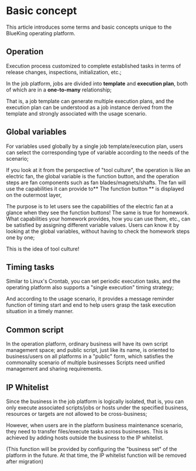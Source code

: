 # Basic concept

This article introduces some terms and basic concepts unique to the BlueKing operating platform.

## Operation

Execution process customized to complete established tasks in terms of release changes, inspections, initialization, etc.;

In the job platform, jobs are divided into **template** and **execution plan**, both of which are in a **one-to-many** relationship;

That is, a job template can generate multiple execution plans, and the execution plan can be understood as a job instance derived from the template and strongly associated with the usage scenario.


## Global variables

For variables used globally by a single job template/execution plan, users can select the corresponding type of variable according to the needs of the scenario;

If you look at it from the perspective of "tool culture", the operation is like an electric fan, the global variable is the function button, and the operation steps are fan components such as fan blades/magnets/shafts. The fan will use the capabilities it can provide to** The function button ** is displayed on the outermost layer,

The purpose is to let users see the capabilities of the electric fan at a glance when they see the function buttons! The same is true for homework. What capabilities your homework provides, how you can use them, etc., can be satisfied by assigning different variable values. Users can know it by looking at the global variables, without having to check the homework steps one by one;

This is the idea of tool culture!

## Timing tasks

Similar to Linux's Crontab, you can set periodic execution tasks, and the operating platform also supports a "single execution" timing strategy;

And according to the usage scenario, it provides a message reminder function of timing start and end to help users grasp the task execution situation in a timely manner.

## Common script

In the operation platform, ordinary business will have its own script management space; and public script, just like its name, is oriented to business/users on all platforms in a "public" form, which satisfies the commonality scenario of multiple businesses Scripts need unified management and sharing requirements.


## IP Whitelist

Since the business in the job platform is logically isolated, that is, you can only execute associated scripts/jobs or hosts under the specified business, resources or targets are not allowed to be cross-business;

However, when users are in the platform business maintenance scenario, they need to transfer files/execute tasks across businesses. This is achieved by adding hosts outside the business to the IP whitelist.

(This function will be provided by configuring the "business set" of the platform in the future. At that time, the IP whitelist function will be removed after migration)